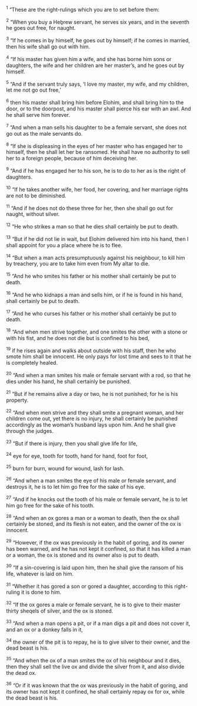 <sup>1</sup> “These are the right-rulings which you are to set before them:

<sup>2</sup> “When you buy a Heḇrew servant, he serves six years, and in the seventh he goes out free, for naught.

<sup>3</sup> “If he comes in by himself, he goes out by himself; if he comes in married, then his wife shall go out with him.

<sup>4</sup> “If his master has given him a wife, and she has borne him sons or daughters, the wife and her children are her master’s, and he goes out by himself.

<sup>5</sup> “And if the servant truly says, ‘I love my master, my wife, and my children, let me not go out free,’

<sup>6</sup> then his master shall bring him before Elohim, and shall bring him to the door, or to the doorpost, and his master shall pierce his ear with an awl. And he shall serve him forever.

<sup>7</sup> “And when a man sells his daughter to be a female servant, she does not go out as the male servants do.

<sup>8</sup> “If she is displeasing in the eyes of her master who has engaged her to himself, then he shall let her be ransomed. He shall have no authority to sell her to a foreign people, because of him deceiving her.

<sup>9</sup> “And if he has engaged her to his son, he is to do to her as is the right of daughters.

<sup>10</sup> “If he takes another wife, her food, her covering, and her marriage rights are not to be diminished.

<sup>11</sup> “And if he does not do these three for her, then she shall go out for naught, without silver.

<sup>12</sup> “He who strikes a man so that he dies shall certainly be put to death.

<sup>13</sup> “But if he did not lie in wait, but Elohim delivered him into his hand, then I shall appoint for you a place where he is to flee.

<sup>14</sup> “But when a man acts presumptuously against his neighbour, to kill him by treachery, you are to take him even from My altar to die.

<sup>15</sup> “And he who smites his father or his mother shall certainly be put to death.

<sup>16</sup> “And he who kidnaps a man and sells him, or if he is found in his hand, shall certainly be put to death.

<sup>17</sup> “And he who curses his father or his mother shall certainly be put to death.

<sup>18</sup> “And when men strive together, and one smites the other with a stone or with his fist, and he does not die but is confined to his bed,

<sup>19</sup> if he rises again and walks about outside with his staff, then he who smote him shall be innocent. He only pays for lost time and sees to it that he is completely healed.

<sup>20</sup> “And when a man smites his male or female servant with a rod, so that he dies under his hand, he shall certainly be punished.

<sup>21</sup> “But if he remains alive a day or two, he is not punished; for he is his property.

<sup>22</sup> “And when men strive and they shall smite a pregnant woman, and her children come out, yet there is no injury, he shall certainly be punished accordingly as the woman’s husband lays upon him. And he shall give through the judges.

<sup>23</sup> “But if there is injury, then you shall give life for life,

<sup>24</sup> eye for eye, tooth for tooth, hand for hand, foot for foot,

<sup>25</sup> burn for burn, wound for wound, lash for lash.

<sup>26</sup> “And when a man smites the eye of his male or female servant, and destroys it, he is to let him go free for the sake of his eye.

<sup>27</sup> “And if he knocks out the tooth of his male or female servant, he is to let him go free for the sake of his tooth.

<sup>28</sup> “And when an ox gores a man or a woman to death, then the ox shall certainly be stoned, and its flesh is not eaten, and the owner of the ox is innocent.

<sup>29</sup> “However, if the ox was previously in the habit of goring, and its owner has been warned, and he has not kept it confined, so that it has killed a man or a woman, the ox is stoned and its owner also is put to death.

<sup>30</sup> “If a sin-covering is laid upon him, then he shall give the ransom of his life, whatever is laid on him.

<sup>31</sup> “Whether it has gored a son or gored a daughter, according to this right-ruling it is done to him.

<sup>32</sup> “If the ox gores a male or female servant, he is to give to their master thirty sheqels of silver, and the ox is stoned.

<sup>33</sup> “And when a man opens a pit, or if a man digs a pit and does not cover it, and an ox or a donkey falls in it,

<sup>34</sup> the owner of the pit is to repay, he is to give silver to their owner, and the dead beast is his.

<sup>35</sup> “And when the ox of a man smites the ox of his neighbour and it dies, then they shall sell the live ox and divide the silver from it, and also divide the dead ox.

<sup>36</sup> “Or if it was known that the ox was previously in the habit of goring, and its owner has not kept it confined, he shall certainly repay ox for ox, while the dead beast is his.

